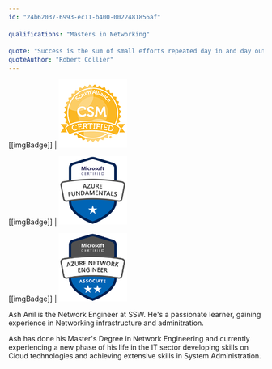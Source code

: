 ```yaml
---
id: "24b62037-6993-ec11-b400-0022481856af"

qualifications: "Masters in Networking"

quote: "Success is the sum of small efforts repeated day in and day out."
quoteAuthor: "Robert Collier"
---
```

[[imgBadge]]
| ![](../badges/Certification-scrumalliance-master.png)  

[[imgBadge]]
| ![](../badges/Certification-microsoft-azure-fundamentals.png)

[[imgBadge]]
| ![](../badges/Certification-microsoft-azure-network-engineer.png)  

Ash Anil is the Network Engineer at SSW. He's a passionate learner, gaining experience in Networking infrastructure and adminitration.

Ash has done his Master's Degree in Network Engineering and currently experiencing a new phase of his life in the IT sector developing skills on Cloud technologies and achieving extensive skills in System Administration.

